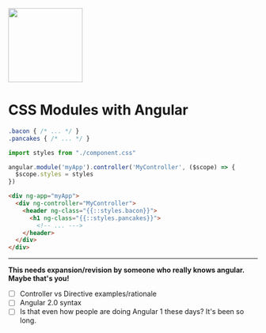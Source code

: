 <img src="https://raw.githubusercontent.com/css-modules/logos/master/css-modules-logo.png" width="150" height="150" />

# CSS Modules with Angular

```css
.bacon { /* ... */ }
.pancakes { /* ... */ }
```

```js
import styles from "./component.css"

angular.module('myApp').controller('MyController', ($scope) => {
  $scope.styles = styles
})
```

```html
<div ng-app="myApp">
  <div ng-controller="MyController">
    <header ng-class="{{::styles.bacon}}">
      <h1 ng-class="{{::styles.pancakes}}">
        <!-- ... --->
    </header>
  </div>
</div>
```

---

**This needs expansion/revision by someone who really knows angular. Maybe that's you!**

- [ ] Controller vs Directive examples/rationale
- [ ] Angular 2.0 syntax
- [ ] Is that even how people are doing Angular 1 these days? It's been so long.
